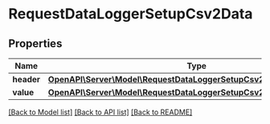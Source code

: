 # RequestDataLoggerSetupCsv2Data

## Properties
Name | Type | Description | Notes
------------ | ------------- | ------------- | -------------
**header** | [**OpenAPI\Server\Model\RequestDataLoggerSetupCsv2DataHeaderLocation**](RequestDataLoggerSetupCsv2DataHeaderLocation.md) |  | 
**value** | [**OpenAPI\Server\Model\RequestDataLoggerSetupCsv2DataValueLocation**](RequestDataLoggerSetupCsv2DataValueLocation.md) |  | 

[[Back to Model list]](../README.md#documentation-for-models) [[Back to API list]](../README.md#documentation-for-api-endpoints) [[Back to README]](../README.md)


